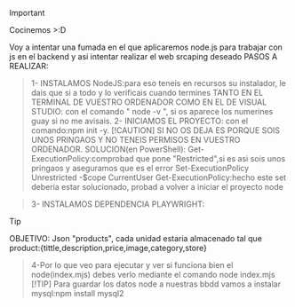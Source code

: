 ﻿> [!IMPORTANT]
> Cocinemos >:D


Voy a intentar una fumada en el que aplicaremos node.js para trabajar con js en el backend y asi intentar
realizar el web srcaping deseado PASOS A REALIZAR:
>1- INSTALAMOS NodeJS:para eso teneis en recursos su instalador, le dais que si a todo y lo verificais cuando termines TANTO
EN EL TERMINAL DE VUESTRO ORDENADOR COMO EN EL DE VISUAL STUDIO: con el comando " node -v ", si os aparece los numerines guay 
si no me avisais. 
>2- INICIAMOS EL PROYECTO: con el comando:npm init -y.
> [!CAUTION]
> SI NO OS DEJA ES PORQUE SOIS UNOS PRINGAOS Y NO TENEIS PERMISOS EN VUESTRO ORDENADOR.
SOLUCION(en PowerShell):
Get-ExecutionPolicy:comprobad que pone "Restricted",si es asi sois unos pringaos y aseguramos que es el error
Set-ExecutionPolicy Unrestricted -$cope CurrentUser
Get-ExecutionPolicy:hecho este set deberia estar solucionado, probad a volver a iniciar el proyecto node

>3- INSTALAMOS DEPENDENCIA PLAYWRIGHT: 

> [!TIP]
> OBJETIVO: Json "products", cada unidad estaria almacenado tal que product:{tittle,description,price,image,category,store}

>4-Por lo que veo para ejecutar y ver si funciona bien el node(index.mjs) debes verlo mediante el comando
node index.mjs
> [!TIP]
> Para guardar los datos node a nuestras bbdd vamos a instalar mysql:npm install mysql2
